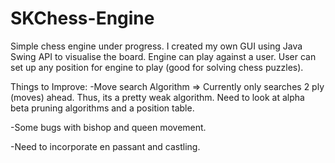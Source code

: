 # SKChess-Engine
Simple chess engine under progress. I created my own GUI using Java Swing API to visualise the board. Engine can play against a user. User can set up any position for engine to play (good for solving chess puzzles). 

Things to Improve:
-Move search Algorithm => Currently only searches 2 ply (moves) ahead. Thus, its a pretty weak algorithm. Need to look at alpha beta pruning algorithms and a position table.

-Some bugs with bishop and queen movement. 

-Need to incorporate en passant and castling. 
